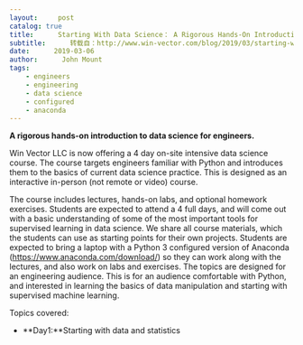 ```yaml
---
layout:     post
catalog: true
title:      Starting With Data Science： A Rigorous Hands-On Introduction to Data Science for Engineers
subtitle:      转载自：http://www.win-vector.com/blog/2019/03/starting-with-data-science-a-rigorous-hands-on-introduction-to-data-science-for-engineers/
date:      2019-03-06
author:      John Mount
tags:
    - engineers
    - engineering
    - data science
    - configured
    - anaconda
---
```


**A rigorous hands-on introduction to data science for engineers.**


Win Vector LLC is now offering a 4 day on-site intensive data science course. The course targets engineers familiar with Python and introduces them to the basics of current data science practice. This is designed as an interactive in-person (not remote or video) course.




The course includes lectures, hands-on labs, and optional homework exercises. Students are expected to attend a 4 full days, and will come out with a basic understanding of some of the most important tools for supervised learning in data science. We share all course materials, which the students can use as starting points for their own projects. Students are expected to bring a laptop with a Python 3 configured version of Anaconda (https://www.anaconda.com/download/) so they can work along with the lectures, and also work on labs and exercises. The topics are designed for an engineering audience. This is for an audience comfortable with Python, and interested in learning the basics of data manipulation and starting with supervised machine learning.


Topics covered:

- **Day1:**Starting with data and statistics
